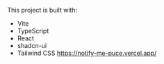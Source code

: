 This project is built with:

- Vite
- TypeScript
- React
- shadcn-ui
- Tailwind CSS
https://notify-me-puce.vercel.app/